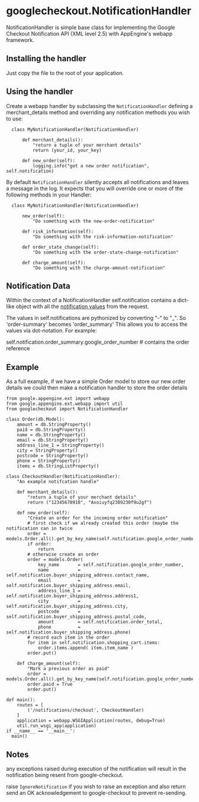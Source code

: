 googlecheckout.NotificationHandler
==================================

NotificationHandler is simple base class for implementing the Google Checkout Notification API (XML level 2.5) with AppEngine's webapp framework.

Installing the handler
----------------------

Just copy the file to the root of your application.

Using the handler
-----------------

Create a webapp handler by subclassing the `NotificationHandler` defining a merchant_details 
method and overriding any notification methods you wish to use:

      class MyNotificationHandler(NotificationHandler)
  
          def merchant_details():
              "return a tuple of your merchant details"
              return (your_id, your_key)
          
          def new_order(self):
              logging.info("got a new order notification", self.notification)

By default `NotificationHandler` silently accepts all notifications and leaves a 
message in the log. It expects that you will override one or more of the following methods
in your Handler:
  
      class MyNotificationHandler(NotificationHandler)
      
          new_order(self):
              "Do something with the new-order-notification"

          def risk_information(self):
              "Do something with the risk-information-notification"

          def order_state_change(self):
              "Do something with the order-state-change-notification"

          def charge_amount(self):
              "Do something with the charge-amount-notification"

Notification Data
-----------------

Within the context of a NotificationHandler self.notification contains a dict-like object
with all the [notification values](http://code.google.com/apis/checkout/developer/Google_Checkout_XML_API_Notification_API.html#Types_of_Notifications) from the request.

The values in self.notifications are pythonized by converting "-" to "_". So 'order-summary' becomes 'order_summary'
This allows you to access the values via dot-notation. For example:

  self.notification.order_summary.google_order_number # contains the order reference

Example
-------

As a full example, if we have a simple Order model to store our new order details
we could then make a notification handler to store the order details

    from google.appengine.ext import webapp
    from google.appengine.ext.webapp import util
    from googlecheckout import NotificationHandler
    
    class Order(db.Model):
        amount = db.StringProperty()
        paid = db.StringProperty()
        name = db.StringProperty()
        email = db.StringProperty()
        address_line_1 = StringProperty()
        city = StringProperty()
        postcode = StringProperty()
        phone = StringProperty()
        items = db.StringListProperty()

    class CheckoutHandler(NotificationHandler):
        "An example notifcation handle"

        def merchant_details():
            "return a tuple of your merchant details"
            return ("12345678910", "Axoiuyfq2309230f9u2gf")
            
        def new_order(self):
            "Create an order for the incoming order notification"
            # first check if we already created this order (maybe the notification can in twice
            order = models.Order.all().get_by_key_name(self.notification.google_order_number)
            if order:
                return
            # otherwise create an order
            order = models.Order(
                key_name       = self.notification.google_order_number,
                name           = self.notification.buyer_shipping_address.contact_name,
                email          = self.notification.buyer_shipping_address.email,
                address_line_1 = self.notification.buyer_shipping_address.address1,
                city           = self.notification.buyer_shipping_address.city,
                postcode       = self.notification.buyer_shipping_address.postal_code,
                amount         = self.notification.order_total,
                phone          = self.notification.buyer_shipping_address.phone)
            # record each item in the order
            for item in self.notification.shopping_cart.items:
                order.items.append( item.item_name )
            order.put()

        def charge_amount(self):
            "Mark a previous order as paid"
            order = models.Order.all().get_by_key_name(self.notification.google_order_number)
            order.paid = True
            order.put()
    
    def main():
        routes = [
            ('/notifications/checkout', CheckoutHandler)
        ]
        application = webapp.WSGIApplication(routes, debug=True)
        util.run_wsgi_app(application)
    if __name__ == '__main__':
      main()
Notes
-----

any exceptions raised during execution of the notification will result in the notification being resent
from google-checkout.

raise `IgnoreNotification` if you wish to raise an exception and also return send an OK acknowledgement to
google-checkout to prevent re-sending.